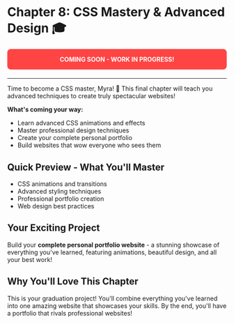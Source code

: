 # Chapter 8: CSS Mastery & Advanced Design 🎓

<div style="background-color: #ff4444; color: white; padding: 15px; border-radius: 8px; text-align: center; margin: 20px 0; font-weight: bold;">
COMING SOON - WORK IN PROGRESS!
</div>

---

Time to become a CSS master, Myra! 🌟 This final chapter will teach you advanced techniques to create truly spectacular websites!

**What's coming your way:**

- Learn advanced CSS animations and effects
- Master professional design techniques
- Create your complete personal portfolio
- Build websites that wow everyone who sees them

## Quick Preview - What You'll Master

- CSS animations and transitions
- Advanced styling techniques
- Professional portfolio creation
- Web design best practices

## Your Exciting Project
Build your **complete personal portfolio website** - a stunning showcase of everything you've learned, featuring animations, beautiful design, and all your best work!

## Why You'll Love This Chapter
This is your graduation project! You'll combine everything you've learned into one amazing website that showcases your skills. By the end, you'll have a portfolio that rivals professional websites!